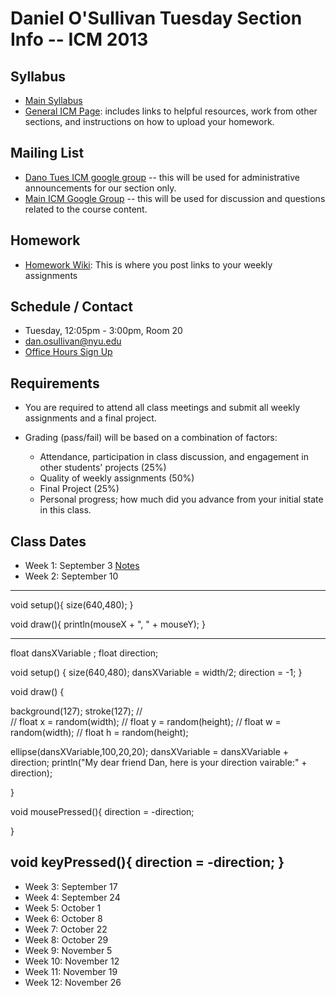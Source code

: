 Daniel O'Sullivan Tuesday Section Info -- ICM 2013
========================================

Syllabus
--------
- [Main Syllabus](https://github.com/ITPNYU/ICM-2013/blob/master/Syllabus-2013-All.md)
- [General ICM Page](https://github.com/ITPNYU/ICM-2013/blob/master/README.md): includes links to helpful resources, work from other sections, and instructions on how to upload your homework.

Mailing List
------------
- [Dano Tues ICM google group](https://groups.google.com/a/nyu.edu/d/forum/icm-dano-f13-wed-group) -- this will be used for administrative announcements for our section only.
- [Main ICM Google Group](https://groups.google.com/a/itp.nyu.edu/group/icm) -- this will be used for discussion and questions related to the course content.

Homework
--------
- [Homework Wiki](https://github.com/ITPNYU/ICM-2013/wiki/Homework-Dano-Tuesday): This is where you post links to your weekly assignments

Schedule / Contact
------------------
- Tuesday, 12:05pm - 3:00pm, Room 20
- dan.osullivan@nyu.edu
- [Office Hours Sign Up](https://www.google.com/calendar/selfsched?sstoken=UVBlTFZhOVNCTmF0fGRlZmF1bHR8MmU2NTM4NjJmOTJiNTUwM2M0YTBmMzcyZDM4NjRkNmQ)

Requirements
------------
- You are required to attend all class meetings and submit all weekly assignments and a final project.

- Grading (pass/fail) will be based on a combination of factors:
    - Attendance, participation in class discussion, and engagement in other students' projects (25%)
    - Quality of weekly assignments (50%) 
    - Final Project (25%)
    - Personal progress; how much did you advance from your initial state in this class.

Class Dates
-----------
- Week 1: September 3  [Notes](https://docs.google.com/presentation/d/1WZImBGx_1BUlhN9Ar-WLz0Nc-B1Dv15SrmVmcKp_m-w/edit?usp=sharing)
- Week 2: September 10
------------

void setup(){
  size(640,480);
}

void draw(){
  println(mouseX + ", " + mouseY);
}

------------


float dansXVariable ;
float direction;

void setup() {
    size(640,480);
   dansXVariable = width/2;
   direction = -1;
}


void draw() {

   background(127);
  stroke(127);
//  
//  float x = random(width);
//  float y = random(height);
//  float w = random(width);
//  float h = random(height);
  
  ellipse(dansXVariable,100,20,20);
  dansXVariable = dansXVariable + direction;
  println("My dear friend Dan, here is your direction vairable:" + direction);

}

void mousePressed(){
  direction = -direction;
  
}

void keyPressed(){
  direction = -direction;
}
------------
- Week 3: September 17
- Week 4: September 24
- Week 5: October 1
- Week 6: October 8
- Week 7: October 22
- Week 8: October 29
- Week 9: November 5
- Week 10: November 12
- Week 11: November 19
- Week 12: November 26
